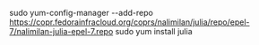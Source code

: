 sudo yum-config-manager --add-repo https://copr.fedorainfracloud.org/coprs/nalimilan/julia/repo/epel-7/nalimilan-julia-epel-7.repo
sudo yum install julia
